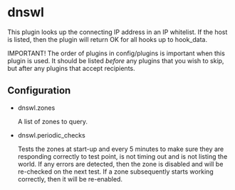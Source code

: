 dnswl
=====

This plugin looks up the connecting IP address in an IP whitelist.
If the host is listed, then the plugin will return OK for all hooks
up to hook_data.

IMPORTANT!  The order of plugins in config/plugins is important when
this plugin is used.  It should be listed *before* any plugins that
you wish to skip, but after any plugins that accept recipients.

Configuration
-------------

* dnswl.zones

  A list of zones to query.

* dnswl.periodic_checks

  Tests the zones at start-up and every 5 minutes to make sure they are
  responding correctly to test point, is not timing out and is not listing 
  the world. If any errors are detected, then the zone is disabled and will 
  be re-checked on the next test.  If a zone subsequently starts working
  correctly, then it will be re-enabled.
